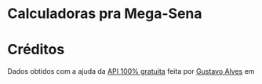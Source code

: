 # Calculadoras pra Mega-Sena

# Créditos
Dados obtidos com a ajuda da [API 100% gratuita](https://github.com/guto-alves/loterias-api) feita por [Gustavo Alves](https://github.com/guto-alves) em 